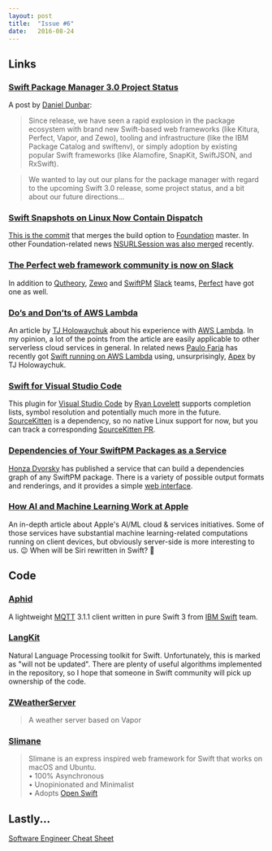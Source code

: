 ```yaml
---
layout: post
title:  "Issue #6"
date:   2016-08-24
---
```


## Links

### [Swift Package Manager 3.0 Project Status](https://lists.swift.org/pipermail/swift-evolution/Week-of-Mon-20160815/026411.html)

A post by [Daniel Dunbar](https://twitter.com/daniel_dunbar):

> Since release, we have seen a rapid explosion in the package ecosystem with brand new Swift-based web frameworks (like Kitura, Perfect, Vapor, and Zewo), tooling and infrastructure (like the IBM Package Catalog and swiftenv), or simply adoption by existing popular Swift frameworks (like Alamofire, SnapKit, SwiftJSON, and RxSwift).

>We wanted to lay out our plans for the package manager with regard to the upcoming Swift 3.0 release, some project status, and a bit about our future directions...

### [Swift Snapshots on Linux Now Contain Dispatch](https://twitter.com/Chris__Bailey/status/768379960876789760)

[This is the commit](https://github.com/apple/swift-corelibs-foundation/commit/45b80aba2f7a65aa2faed7d0818eac479478a3a7) that merges the build option to [Foundation](https://github.com/apple/swift-corelibs-foundation) master. In other Foundation-related news [NSURLSession was also merged](https://github.com/apple/swift-corelibs-foundation/commit/c26f465e9af0fd4de729d746355a25c4eb52f899) recently.

### [The Perfect web framework community is now on Slack](https://twitter.com/perfectlysoft/status/767824520367529985)

In addition to [Qutheory](http://slack.qutheory.io), [Zewo](http://slack.zewo.io) and [SwiftPM](https://swift-package-manager.herokuapp.com) [Slack](https://slack.com) teams, [Perfect](https://www.perfect.org) have got one as well.

### [Do’s and Don’ts of AWS Lambda](https://medium.com/@tjholowaychuk/dos-and-don-ts-of-aws-lambda-7dfcab7ad115#.4b5urcqlz)

An article by [TJ Holowaychuk](https://twitter.com/tjholowaychuk) about his
experience with [AWS Lambda](https://aws.amazon.com/lambda/). In my opinion,
a lot of the points from the article are easily
applicable to other serverless cloud services in general. In related news
[Paulo Faria](https://twitter.com/paulofariarl) has recently got
[Swift running on AWS Lambda](https://zewo.slack.com/archives/general/p1471373450000994)
using, unsurprisingly, [Apex](https://github.com/apex/apex) by TJ Holowaychuk.

### [Swift for Visual Studio Code](https://marketplace.visualstudio.com/items?itemName=rlovelett.vscode-swift-language)

This plugin for [Visual Studio Code](https://code.visualstudio.com) by
[Ryan Lovelett](https://twitter.com/rlovelett) supports
completion lists, symbol resolution and potentially much more in the future.
[SourceKitten](https://github.com/jpsim/SourceKitten) is a dependency, so no
native Linux support for now, but you can track a corresponding
[SourceKitten PR](https://github.com/jpsim/SourceKitten/pull/223).

### [Dependencies of Your SwiftPM Packages as a Service](https://github.com/czechboy0/swiftpm-dependency-fetcher)

[Honza Dvorsky](https://twitter.com/czechboy0) has published a service that
can build a dependencies graph of any SwiftPM package. There is a variety of
possible output formats and renderings, and it provides a simple
[web interface](http://swiftpm-deps.honza.tech/web).

### [How AI and Machine Learning Work at Apple](https://backchannel.com/an-exclusive-look-at-how-ai-and-machine-learning-work-at-apple-8dbfb131932b#.8n964ngfw)

An in-depth article about Apple's AI/ML cloud & services initiatives. Some
of those services have substantial machine learning-related computations running
on client devices, but obviously server-side is more interesting to us. 😉
When will be Siri rewritten in Swift? 🤔

## Code

### [Aphid](https://github.com/IBM-Swift/Aphid)

A lightweight [MQTT](http://mqtt.org/) 3.1.1 client written in pure Swift 3 from
[IBM Swift](https://github.com/IBM-Swift) team.

### [LangKit](https://github.com/rxwei/LangKit)

Natural Language Processing toolkit for Swift. Unfortunately, this is marked
as "will not be updated". There are plenty of useful algorithms
implemented in the repository, so I hope that someone in Swift community will pick
up ownership of the code.

### [ZWeatherServer](https://github.com/CaryZheng/ZWeatherServer)

> A weather server based on Vapor

### [Slimane](https://github.com/noppoMan/slimane)

> Slimane is an express inspired web framework for Swift that works on macOS and Ubuntu.<br/>
>•	100% Asynchronous<br/>
>•	Unopinionated and Minimalist<br/>
>•	Adopts [Open Swift](https://github.com/open-swift)

## Lastly...

[Software Engineer Cheat Sheet](http://thecooperreview.com/software-engineer-cheat-sheet/)
